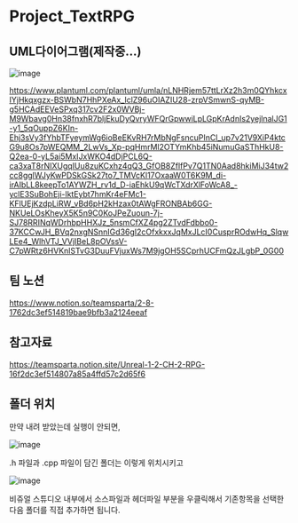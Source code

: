 # Project_TextRPG

## UML다이어그램(제작중...)
![image](https://github.com/user-attachments/assets/7817f908-e2e3-49cf-819c-ca70ecffe534)

https://www.plantuml.com/plantuml/umla/nLNHRjem57ttLrXz2h3m0QYhkcxIYjHkqxgzx-BSWbN7HhPXeAx_lclZ96uOIAZIU28-zrpVSmwnS-qyMB-g5HCAdEEVeSPxq317cv2F2x0WVBj-M9Wbavg0Hn38fnxhR7bljEkuDyQvryWFQrGpwwiLpLGpKrAdnIs2yejlnalJG1-y1_5qOuppZ6KIn-Ehj3sVy3fYhbTFyeymWg6ioBeEKvRH7rMbNgFsncuPInCl_up7v21V9XiP4ktcG9u8Os7pWEQMM_2LwVs_Xp-pqHmrMl2OTYmKhb45iNumuGaSThHkU8-Q2ea-0-yL5ai5MxIJxWKO4dDjPCL6Q-ca3xaT8rNIXUgqIUu8zuKCxhz4qQ3_GfOB8ZflfPv7Q1TN0Aad8hkiMiJ34tw2cc8gglWJyKwPDSkGSk27to7_TMVcKl17OxaaW0T6K9M_di-irAIbLL8keepTo1AYWZH_rv1d_D-iaEhkU9qWcTXdrXlFoWcA8_-yclE3SuBohEji-lktEybt7hmKr4eFMc1-KFlUEjKzdpLiRW_vBd6pH2kHzax0tAWgFRONBAb6GG-NKUeLOsKheyX5K5n9C0KoJPeZuoun-7j-SJ78RRINqWDrhbpHHXJz_5nsmCfXZ4pg2ZTvdFdbbo0-37KCCwJH_BVq2nxgNSnnIGd36gI2cOfxkxxJqMxJLcI0CusprROdwHq_SlqwLEe4_WlhVTJ_VVjIBeL8pOVssV-C7pWRtz6HVKnlSTvG3DuuFVjuxWs7M9jgOH5SCprhUCFmQzJLgbP_0G00


## 팀 노션
https://www.notion.so/teamsparta/2-8-1762dc3ef514819bae9bfb3a2124eeaf

## 참고자료
https://teamsparta.notion.site/Unreal-1-2-CH-2-RPG-16f2dc3ef514807a85a4ffd57c2d65f6

## 폴더 위치
만약 내려 받았는데 실행이 안되면,

![image](https://github.com/user-attachments/assets/ae86a4af-cc1d-4f4b-ad8b-e85f71b9e59f)

.h 파일과 .cpp 파일이 담긴 폴더는 이렇게 위치시키고 

![image](https://github.com/user-attachments/assets/85edb47a-37d6-4cb9-a47e-436c720a556c)

비쥬얼 스튜디오 내부에서 소스파일과 헤더파일 부분을 우클릭해서 기존항목을 선택한 다음 폴더를 직접 추가하면 됩니다.

